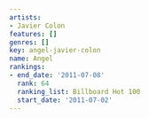 ```yaml
---
artists:
- Javier Colon
features: []
genres: []
key: angel-javier-colon
name: Angel
rankings:
- end_date: '2011-07-08'
  rank: 64
  ranking_list: Billboard Hot 100
  start_date: '2011-07-02'
---
```


